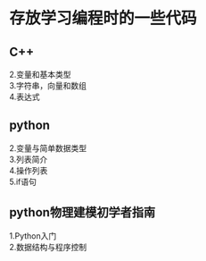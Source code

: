 # 存放学习编程时的一些代码 
## C++  
2.变量和基本类型  
3.字符串，向量和数组  
4.表达式  
## python 
2.变量与简单数据类型  
3.列表简介  
4.操作列表  
5.if语句
## python物理建模初学者指南  
1.Python入门  
2.数据结构与程序控制  
